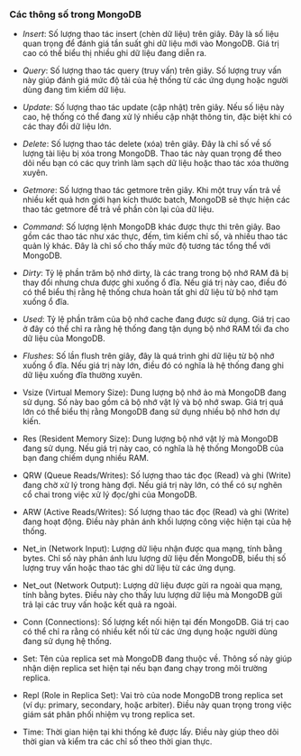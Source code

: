 ### Các thông số trong MongoDB

- *Insert*: Số lượng thao tác insert (chèn dữ liệu) trên giây. Đây là số liệu quan trọng để đánh giá tần suất ghi dữ liệu mới vào MongoDB. Giá trị cao có thể biểu thị nhiều ghi dữ liệu đang diễn ra.

- *Query*: Số lượng thao tác query (truy vấn) trên giây. Số lượng truy vấn này giúp đánh giá mức độ tải của hệ thống từ các ứng dụng hoặc người dùng đang tìm kiếm dữ liệu.

- *Update*: Số lượng thao tác update (cập nhật) trên giây. Nếu số liệu này cao, hệ thống có thể đang xử lý nhiều cập nhật thông tin, đặc biệt khi có các thay đổi dữ liệu lớn.

- *Delete*: Số lượng thao tác delete (xóa) trên giây. Đây là chỉ số về số lượng tài liệu bị xóa trong MongoDB. Thao tác này quan trọng để theo dõi nếu bạn có các quy trình làm sạch dữ liệu hoặc thao tác xóa thường xuyên.

- *Getmore*: Số lượng thao tác getmore trên giây. Khi một truy vấn trả về nhiều kết quả hơn giới hạn kích thước batch, MongoDB sẽ thực hiện các thao tác getmore để trả về phần còn lại của dữ liệu.

- *Command*: Số lượng lệnh MongoDB khác được thực thi trên giây. Bao gồm các thao tác như xác thực, đếm, tìm kiếm chỉ số, và nhiều thao tác quản lý khác. Đây là chỉ số cho thấy mức độ tương tác tổng thể với MongoDB.

- *Dirty*: Tỷ lệ phần trăm bộ nhớ dirty, là các trang trong bộ nhớ RAM đã bị thay đổi nhưng chưa được ghi xuống ổ đĩa. Nếu giá trị này cao, điều đó có thể biểu thị rằng hệ thống chưa hoàn tất ghi dữ liệu từ bộ nhớ tạm xuống ổ đĩa.

- *Used*: Tỷ lệ phần trăm của bộ nhớ cache đang được sử dụng. Giá trị cao ở đây có thể chỉ ra rằng hệ thống đang tận dụng bộ nhớ RAM tối đa cho dữ liệu của MongoDB.

- *Flushes*: Số lần flush trên giây, đây là quá trình ghi dữ liệu từ bộ nhớ xuống ổ đĩa. Nếu giá trị này lớn, điều đó có nghĩa là hệ thống đang ghi dữ liệu xuống đĩa thường xuyên.

- Vsize (Virtual Memory Size): Dung lượng bộ nhớ ảo mà MongoDB đang sử dụng. Số này bao gồm cả bộ nhớ vật lý và bộ nhớ swap. Giá trị quá lớn có thể biểu thị rằng MongoDB đang sử dụng nhiều bộ nhớ hơn dự kiến.

- Res (Resident Memory Size): Dung lượng bộ nhớ vật lý mà MongoDB đang sử dụng. Nếu giá trị này cao, có nghĩa là hệ thống MongoDB của bạn đang chiếm dụng nhiều RAM.

- QRW (Queue Reads/Writes): Số lượng thao tác đọc (Read) và ghi (Write) đang chờ xử lý trong hàng đợi. Nếu giá trị này lớn, có thể có sự nghẽn cổ chai trong việc xử lý đọc/ghi của MongoDB.

- ARW (Active Reads/Writes): Số lượng thao tác đọc (Read) và ghi (Write) đang hoạt động. Điều này phản ánh khối lượng công việc hiện tại của hệ thống.

- Net_in (Network Input): Lượng dữ liệu nhận được qua mạng, tính bằng bytes. Chỉ số này phản ánh lưu lượng dữ liệu đến MongoDB, biểu thị số lượng truy vấn hoặc thao tác ghi dữ liệu từ các ứng dụng.

- Net_out (Network Output): Lượng dữ liệu được gửi ra ngoài qua mạng, tính bằng bytes. Điều này cho thấy lưu lượng dữ liệu mà MongoDB gửi trả lại các truy vấn hoặc kết quả ra ngoài.

- Conn (Connections): Số lượng kết nối hiện tại đến MongoDB. Giá trị cao có thể chỉ ra rằng có nhiều kết nối từ các ứng dụng hoặc người dùng đang sử dụng hệ thống.

- Set: Tên của replica set mà MongoDB đang thuộc về. Thông số này giúp nhận diện replica set hiện tại nếu bạn đang chạy trong môi trường replica.

- Repl (Role in Replica Set): Vai trò của node MongoDB trong replica set (ví dụ: primary, secondary, hoặc arbiter). Điều này quan trọng trong việc giám sát phân phối nhiệm vụ trong replica set.

- Time: Thời gian hiện tại khi thống kê được lấy. Điều này giúp theo dõi thời gian và kiểm tra các chỉ số theo thời gian thực.
